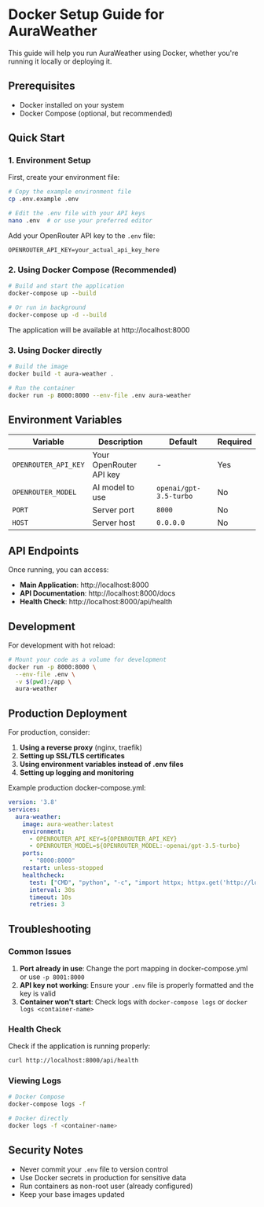 # Docker Setup Guide for AuraWeather

This guide will help you run AuraWeather using Docker, whether you're running it locally or deploying it.

## Prerequisites

- Docker installed on your system
- Docker Compose (optional, but recommended)

## Quick Start

### 1. Environment Setup

First, create your environment file:

```bash
# Copy the example environment file
cp .env.example .env

# Edit the .env file with your API keys
nano .env  # or use your preferred editor
```

Add your OpenRouter API key to the `.env` file:
```
OPENROUTER_API_KEY=your_actual_api_key_here
```

### 2. Using Docker Compose (Recommended)

```bash
# Build and start the application
docker-compose up --build

# Or run in background
docker-compose up -d --build
```

The application will be available at http://localhost:8000

### 3. Using Docker directly

```bash
# Build the image
docker build -t aura-weather .

# Run the container
docker run -p 8000:8000 --env-file .env aura-weather
```

## Environment Variables

| Variable | Description | Default | Required |
|----------|-------------|---------|----------|
| `OPENROUTER_API_KEY` | Your OpenRouter API key | - | Yes |
| `OPENROUTER_MODEL` | AI model to use | `openai/gpt-3.5-turbo` | No |
| `PORT` | Server port | `8000` | No |
| `HOST` | Server host | `0.0.0.0` | No |

## API Endpoints

Once running, you can access:

- **Main Application**: http://localhost:8000
- **API Documentation**: http://localhost:8000/docs
- **Health Check**: http://localhost:8000/api/health

## Development

For development with hot reload:

```bash
# Mount your code as a volume for development
docker run -p 8000:8000 \
  --env-file .env \
  -v $(pwd):/app \
  aura-weather
```

## Production Deployment

For production, consider:

1. **Using a reverse proxy** (nginx, traefik)
2. **Setting up SSL/TLS certificates**
3. **Using environment variables instead of .env files**
4. **Setting up logging and monitoring**

Example production docker-compose.yml:

```yaml
version: '3.8'
services:
  aura-weather:
    image: aura-weather:latest
    environment:
      - OPENROUTER_API_KEY=${OPENROUTER_API_KEY}
      - OPENROUTER_MODEL=${OPENROUTER_MODEL:-openai/gpt-3.5-turbo}
    ports:
      - "8000:8000"
    restart: unless-stopped
    healthcheck:
      test: ["CMD", "python", "-c", "import httpx; httpx.get('http://localhost:8000/api/health', timeout=10)"]
      interval: 30s
      timeout: 10s
      retries: 3
```

## Troubleshooting

### Common Issues

1. **Port already in use**: Change the port mapping in docker-compose.yml or use `-p 8001:8000`
2. **API key not working**: Ensure your `.env` file is properly formatted and the key is valid
3. **Container won't start**: Check logs with `docker-compose logs` or `docker logs <container-name>`

### Health Check

Check if the application is running properly:

```bash
curl http://localhost:8000/api/health
```

### Viewing Logs

```bash
# Docker Compose
docker-compose logs -f

# Docker directly
docker logs -f <container-name>
```

## Security Notes

- Never commit your `.env` file to version control
- Use Docker secrets in production for sensitive data
- Run containers as non-root user (already configured)
- Keep your base images updated